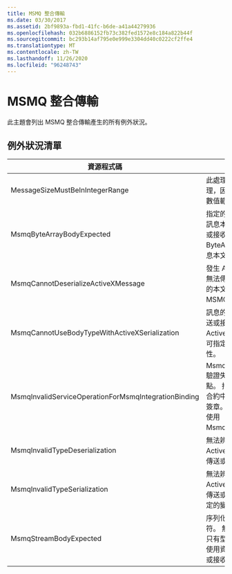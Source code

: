 ```yaml
---
title: MSMQ 整合傳輸
ms.date: 03/30/2017
ms.assetid: 2bf9893a-fbd1-41fc-b6de-a41a44279936
ms.openlocfilehash: 032b6886152fb73c382fed1572e8c184a822b44f
ms.sourcegitcommit: bc293b14af795e0e999e3304dd40c0222cf2ffe4
ms.translationtype: MT
ms.contentlocale: zh-TW
ms.lasthandoff: 11/26/2020
ms.locfileid: "96248743"
---
```

# <a name="msmq-integration-transport"></a>MSMQ 整合傳輸

此主題會列出 MSMQ 整合傳輸產生的所有例外狀況。  
  
## <a name="exception-list"></a>例外狀況清單  
  
|資源程式碼|資源字串|  
|-------------------|---------------------|  
|MessageSizeMustBeInIntegerRange|此處理站會將訊息緩衝處理，因此訊息大小必須在整數值範圍內。|  
|MsmqByteArrayBodyExpected|指定的序列化格式與 MSMQ 訊息本文不相符。 無法傳送或接收訊息。 序列化格式 ByteArray 需要 MSMQ 訊息本文是 byte[] 型別。|  
|MsmqCannotDeserializeActiveXMessage|發生 ActiveX 序列化錯誤。 無法傳送或接收訊息。 指定的本文變數型別與實際 MSMQ 訊息本文不相符。|  
|MsmqCannotUseBodyTypeWithActiveXSerialization|訊息的屬性不相符。 無法傳送或接收訊息。 若使用 ActiveX 序列化格式，便不可指定 BodyType 訊息屬性。|  
|MsmqInvalidServiceOperationForMsmqIntegrationBinding|MsmqIntegrationBinding 驗證失敗。 無法啟動服務端點。 指定的繫結不支援指定合約中指定服務作業的方法簽章。 請更正服務作業，以使用 MsmqIntegrationBinding。|  
|MsmqInvalidTypeDeserialization|無法辨識序列化格式，因此 ActiveX 序列化失敗。 無法傳送或接收訊息。|  
|MsmqInvalidTypeSerialization|無法辨識變數類型。 ActiveX 序列化失敗。 無法傳送或接收訊息。 不支援指定的變數類型。|  
|MsmqStreamBodyExpected|序列化格式與本文內容不相符。 無法傳送或接收訊息。 只有型別資料流的本文才能使用資料流序列化模式傳送或接收。|
